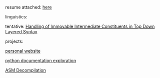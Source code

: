 resume attached: [here](assets\Aditya-Krishna-Resume-Final-One-Page-Oct-8-2024.pdf)

linguistics: 

tentative: [Handling of Immovable Intermediate Constituents in Top Down Layered Syntax](assets\Aditya_Krishna_2024_Handling_of_Immovable_Intermediate_Constituents_in_Top_Down_Layered_Syntax.pdf)

projects: 

[personal website](https://github.com/AdityaKrishnaProjects/AdityaKrishnaProjects.github.io)

[python documentation exploration](https://github.com/AdityaKrishnaProjects/Python_Documentation_Exploration)

[ASM Decompilation](https://github.com/AdityaKrishnaProjects/TrainingMode-More-Falco)
